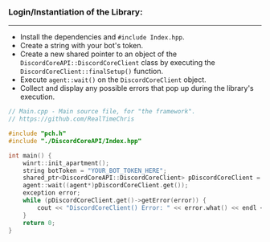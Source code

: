 ### **Login/Instantiation of the Library:**
---
- Install the dependencies and `#include Index.hpp`.
- Create a string with your bot's token.
- Create a new shared pointer to an object of the `DiscordCoreAPI::DiscordCoreClient` class by executing the `DiscordCoreClient::finalSetup()` function.
- Execute `agent::wait()` on the `DiscordCoreClient` object.
- Collect and display any possible errors that pop up during the library's execution.
```cpp
// Main.cpp - Main source file, for "the framework".
// https://github.com/RealTimeChris

#include "pch.h"
#include "./DiscordCoreAPI/Index.hpp"

int main() {
    winrt::init_apartment();
    string botToken = "YOUR_BOT_TOKEN_HERE";
    shared_ptr<DiscordCoreAPI::DiscordCoreClient> pDiscordCoreClient = DiscordCoreAPI::DiscordCoreClient::finalSetup(botToken);
    agent::wait((agent*)pDiscordCoreClient.get());
    exception error;
    while (pDiscordCoreClient.get()->getError(error)) {
        cout << "DiscordCoreClient() Error: " << error.what() << endl << endl;
    }
    return 0;
}

```
